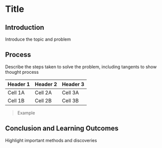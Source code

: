 # Title

## Introduction

Introduce the topic and problem

## Process

Describe the steps taken to solve the problem, including tangents to show thought process

| Header 1 | Header 2 | Header 3 |
|-|-|-|
| Cell 1A  | Cell 2A  | Cell 3A  |
| Cell 1B  | Cell 2B  | Cell 3B  |

> Example

## Conclusion and Learning Outcomes

Highlight important methods and discoveries
